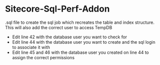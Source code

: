 # Sitecore-Sql-Perf-Addon
.sql file to create the sql job which recreates the table and index structure. This will also add the correct user to access TempDB

- Edit line 42 with the database user you want to check for
- Edit line 44 with the database user you want to create and the sql login to associate it with
- Edit line 45 and 46 with the database user you created on line 44 to assign the correct permissions
